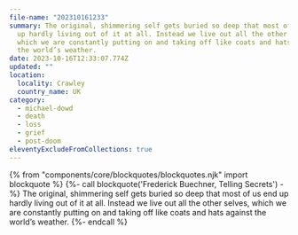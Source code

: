 ```yaml
---
file-name: "202310161233"
summary: The original, shimmering self gets buried so deep that most of us end
  up hardly living out of it at all. Instead we live out all the other selves,
  which we are constantly putting on and taking off like coats and hats against
  the world’s weather.
date: 2023-10-16T12:33:07.774Z
updated: ""
location:
  locality: Crawley
  country_name: UK
category:
  - michael-dowd
  - death
  - loss
  - grief
  - post-doom
eleventyExcludeFromCollections: true
---
```


{% from "components/core/blockquotes/blockquotes.njk" import blockquote %}
{%- call blockquote('Frederick Buechner, Telling Secrets') -%}
  The original, shimmering self gets buried so deep that most of us end up hardly living out of it at all. Instead we live out all the other selves, which we are constantly putting on and taking off like coats and hats against the world’s weather.
{%- endcall %}
